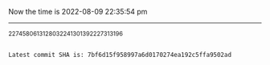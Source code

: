 Now the time is 2022-08-09 22:35:54 pm

---

<small>2274580613128032241301392227313196</small>

```txt

Latest commit SHA is: 7bf6d15f958997a6d0170274ea192c5ffa9502ad
```
